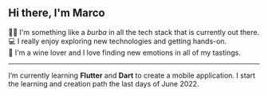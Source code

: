 <!--
**lanfr0/lanfr0** is a ✨ _special_ ✨ repository because its `README.md` (this file) appears on your GitHub profile.

Here are some ideas to get you started:

- 🔭 I’m currently working on ...
- 🌱 I’m currently learning ...
- 👯 I’m looking to collaborate on ...
- 🤔 I’m looking for help with ...
- 💬 Ask me about ...
- 📫 How to reach me: ...
- 😄 Pronouns: ...
- ⚡ Fun fact: ...
-->

## Hi there, I'm Marco
👶🏻  I'm something like a *burba* in all the tech stack that is currently out there. <br>
💻  I really enjoy exploring new technologies and getting hands-on. <br>
🍷  I'm a wine lover and I love finding new emotions in all of my tastings. <br>

<hr>

I’m currently learning __Flutter__ and __Dart__ to create a mobile application. I start the learning and creation path the last days of June 2022.
